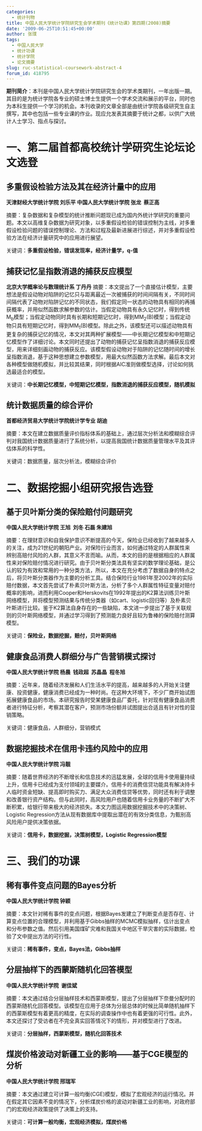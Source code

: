 ```yaml
---
categories:
  - 统计刊物
title: 中国人民大学统计学院研究生会学术期刊《统计功课》第四期(2008)摘要
date: '2009-06-25T10:51:45+00:00'
author: 张璞
tags:
  - 中国人民大学
  - 统计功课
  - 统计学院
  - 论文摘要
slug: ruc-statistical-coursework-abstract-4
forum_id: 418795
---
```


**期刊简介**：本刊是中国人民大学统计学院研究生会的学术类期刊，一年出版一期。其目的是为统计学院各专业的硕士博士生提供一个学术交流和展示的平台，同时也为本科生提供一个学习的机会。本刊收录的文章全部是由统计学院各级研究生自主撰写，其中也包括一些专业课的作业。现应允发表其摘要于统计之都，以供广大统计人士学习、指点与探讨。
<!--more-->

# 一、第二届首都高校统计学研究生论坛论文选登

## 多重假设检验方法及其在经济计量中的应用

**天津财经大学统计学院 刘乐平 中国人民大学统计学院 张龙  蔡正高**

摘要：复杂数据和复杂模型的统计推断问题现已成为国内外统计学研究的重要问题。本文以高维复杂数据为研究对象，以多重假设检验的错误控制为主线，对多重假设检验问题的错误控制理论、方法和过程及最新进展进行综述，并对多重假设检验方法在经济计量研究中的应用进行展望。

关键词：**多重假设检验，错误发现率，经济计量学，q-值**

## 捕获记忆呈指数消退的捕获反应模型

**北京大学概率论与数理统计系 丁丹丹**
摘要：本文提出了一个直接估计模型，主要想法是假设动物对陷阱的记忆只与距离最近一次被捕获的时间间隔有关，不同时间间隔代表了动物对陷阱记忆的不同状态，我们假定同一状态的动物具有相同的再捕获概率，并用似然函数求解参数的估计。当假定动物具有永久记忆时，得到传统M<sub>b</sub>模型；当假定动物同时具有长期和短期记忆时，得到MM<sub>2</sub>(B)模型；当假定动物只具有短期记忆时，得到MM<sub>1</sub>(B)模型。除此之外，该模型还可以描述动物具有更复杂的捕获记忆的情况，本文对其两种扩展模型——中长期记忆模型和中短期记忆模型作了详细讨论。本文同时还提出了动物的捕获记忆呈指数消退的捕获反应模型，用来详细刻画动物的捕获反应。该模型假设动物对于陷阱的记忆随时间的增长呈指数消退，基于这种思想建立参数模型，用最大似然函数方法求解。最后本文对各种模型做随机模拟，并比较其结果，同时根据AIC准则做模型选择，讨论如何挑选最适合的模型。

关键词：**中长期记忆模型，中短期记忆模型，指数消退的捕获反应模型，随机模拟**

## 统计数据质量的综合评价


**首都经济贸易大学统计学院统计学专业 胡迪**

摘要：本文在建立数据质量评价指标体系的基础上，通过层次分析法和模糊综合评判对我国统计数据质量进行了系统分析，以提高我国统计数据质量管理水平及其评估体系的科学性。

关键词：数据质量，层次分析法，模糊综合评价

# 二、数据挖掘小组研究报告选登

## 基于贝叶斯分类的保险赔付问题研究

**中国人民大学统计学院 王旭  刘冬 石磊 朱建旭**

摘要：在理财意识和自我保护意识不断提高的今天，保险业已经收到了越来越多人的关注，成为21世纪的朝阳产业。对保险行业而言，如何通过特定的人群属性来辨别高赔付风险的人群，其意义不言而喻。从而，本文的目的是根据相应的人群属性来对保险赔付情况进行研究。由于贝叶斯分类法具有坚实的数学理论基础，是公认的较为有效和常用的一种分类方法，所以，本文在充分考虑了数据自身的特点之后，将贝叶斯分类器作为主要的分析工具。结合保险行业1981年至2002年的实际赔付数据，本文首先尝试了朴素贝叶斯方法，分析了多个人群属性特征变量对赔付概率的影响，进而利用Cooper和Herskovits在1992年提出的K2算法训练贝叶斯网络模型，并将模型预测结果与传统分类器（如cart、logistic回归等）及朴素贝叶斯进行比较。鉴于K2算法自身存在的一些缺陷，本文进一步提出了基于关联规则的贝叶斯网络模型，并通过学习得到了预测能力良好且较为鲁棒的保险赔付测算模型。

关键词：**保险业，数据挖掘，赔付，贝叶斯网络**

## 健康食品消费人群细分与广告营销模式探讨


**中国人民大学统计学院 杨晨  钱政超  苏晶晶  程冬旭**

摘要：近年来，随着经济发展和人们生活水平的提高，越来越多的人开始关注健康、投资健康，健康消费已经成为一种时尚。在这种大环境下，不少厂商开始试图拓展健康食品的市场。本研究报告时受某健康食品厂委托，针对现有健康食品消费者进行特征分析，考察其潜在客户，预测市场份额并试图提出合适且有针对性的营销策略。

关键词：健康食品，人群细分，营销模式

## 数据挖掘技术在信用卡违约风险中的应用


**中国人民大学统计学院 冯靓**

摘要：随着世界经济的不断增长和信息技术的迅猛发展，全球的信用卡使用量持续上升，信用卡已经成为支付领域的主要媒介。信用卡的消费信贷功能具有解决持卡人临时资金短缺、提高即时购买力、满足大众消费信贷等优势，同时还有利于调整和改善银行资产结构。但与此同时，高风险用户也随着信用卡业务量的不断扩大不断积累，给银行带来极大的经济损失。本文力图运用数据挖掘技术中的决策树、Logistic Regression方法从现有数据库中提取出潜在的有效分类信息，为甄别高风险用户提供决策依据。

关键词：**信用卡，数据挖掘，决策树模型，Logistic Regression模型**

# 三、我们的功课

## 稀有事件变点问题的Bayes分析


**中国人民大学统计学院 钟颖**

摘要：本文针对稀有事件的变点问题，根据Bayes发建立了判断变点是否存在、计算变点位置的合理模型，并利用基于Gibbs抽样的MCMC模拟抽样，估计出变点和分布参数之值。然后引用美国煤矿灾难和我国关中地区干旱灾害的实际数据，检验了文中提出方法的可行性。

关键词：**稀有事件，变点，Bayes法，Gibbs抽样**

## 分层抽样下的西蒙斯随机化回答模型


**中国人民大学统计学院  谢佳斌**

摘要：本文通过结合分层抽样技术和西蒙斯模型，提出了分层抽样下奈曼分配时的西蒙斯随机化回答模型。该模型在应用于总体为分层总体的时候比简单随机抽样下的西蒙斯模型有着更高的精度，在实际的调查操作中也有着更强的可行性。此外，本文还探讨了受访者在不完全真实回答情况下的情形，并对模型进行了改进。

关键词：**分层抽样，西蒙斯模型，随机化回答技术**

## 煤炭价格波动对新疆工业的影响——基于CGE模型的分析


**中国人民大学统计学院 邢瑞军**

摘要：本文通过建立可计算一般均衡(CGE)模型，模拟了宏观经济的运行情况。并在假定其它因素不变的情况下，分析煤炭价格的波动对新疆工业的影响，对政府部门的宏观经济政策提供了决策上的支持。

关键词：**可计算一般均衡，宏观经济模拟，煤炭价格**
